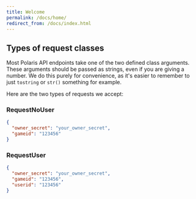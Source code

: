 ```yaml
---
title: Welcome
permalink: /docs/home/
redirect_from: /docs/index.html
---
```


## Types of request classes
Most Polaris API endpoints take one of the two defined class arguments. These arguments should be passed as strings, even if you are giving a number. We do this purely for convenience, as it's easier to remember to just ```tostring``` or ```str()``` something for example.

Here are the two types of requests we accept:
### RequestNoUser
```json
{
  "owner_secret": "your_owner_secret",
  "gameid": "123456"
}
```
### RequestUser
```json
{
  "owner_secret": "your_owner_secret",
  "gameid": "123456",
  "userid": "123456"
}
```
